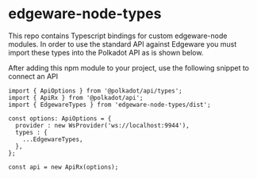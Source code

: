 # edgeware-node-types
This repo contains Typescript bindings for custom edgeware-node modules. In order to use the standard API against Edgeware you must import these types into the Polkadot API as is shown below.

After adding this npm module to your project, use the following snippet to connect an API 
```
import { ApiOptions } from '@polkadot/api/types';
import { ApiRx } from '@polkadot/api';
import { EdgewareTypes } from 'edgeware-node-types/dist';

const options: ApiOptions = {
  provider : new WsProvider('ws://localhost:9944'),
  types : {
    ...EdgewareTypes,
  },
};

const api = new ApiRx(options);
```
